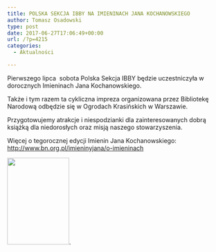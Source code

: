 ```yaml
---
title: POLSKA SEKCJA IBBY NA IMIENINACH JANA KOCHANOWSKIEGO
author: Tomasz Osadowski
type: post
date: 2017-06-27T17:06:49+00:00
url: /?p=4215
categories:
  - Aktualności

---
```

Pierwszego lipca  sobota Polska Sekcja IBBY będzie uczestniczyła w dorocznych Imieninach Jana Kochanowskiego.

Także i tym razem ta cykliczna impreza organizowana przez Bibliotekę Narodową odbędzie się w Ogrodach Krasińskich w Warszawie.

Przygotowujemy atrakcje i niespodzianki dla zainteresowanych dobrą książką dla niedorosłych oraz misją naszego stowarzyszenia.

Więcej o tegorocznej edycji Imienin Jana Kochanowskiego: <a href="http://www.bn.org.pl/imieninyjana/o-imieninach" target="_blank" rel="noopener noreferrer">http://www.bn.org.pl/imieninyjana/o-imieninach</a>

<img class="alignnone size-medium wp-image-4216" src="http://www.ibby.pl/wp-content/uploads/2017/06/plakat-imieniny-Kochanowskiego-143x200.jpg" alt="" width="143" height="200" srcset="http://www.ibby.pl/wp-content/uploads/2017/06/plakat-imieniny-Kochanowskiego-143x200.jpg 143w, http://www.ibby.pl/wp-content/uploads/2017/06/plakat-imieniny-Kochanowskiego-72x100.jpg 72w, http://www.ibby.pl/wp-content/uploads/2017/06/plakat-imieniny-Kochanowskiego-768x1072.jpg 768w, http://www.ibby.pl/wp-content/uploads/2017/06/plakat-imieniny-Kochanowskiego-430x600.jpg 430w" sizes="(max-width: 143px) 100vw, 143px" />.